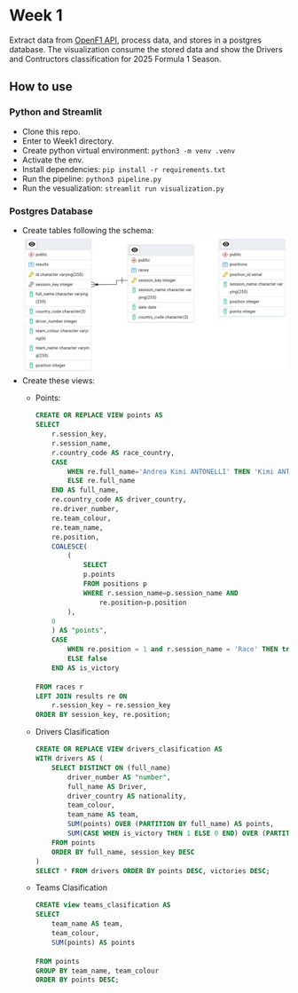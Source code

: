 # Week 1
Extract data from [OpenF1 API](https://openf1.org), process data, and stores in a postgres database. The visualization consume the stored data and show the Drivers and Contructors classification for 2025 Formula 1 Season.

## How to use

### Python and Streamlit
* Clone this repo.
* Enter to Week1 directory.
* Create python virtual environment: `python3 -m venv .venv`
* Activate the env.
* Install dependencies: `pip install -r requirements.txt`
* Run the pipeline: `python3 pipeline.py`
* Run the vesualization: `streamlit run visualization.py`

### Postgres Database
* Create tables following the schema:
![alt text](pictures/week1_erd.png)
* Create these views:
    * Points:
        ```sql
        CREATE OR REPLACE VIEW points AS
        SELECT
            r.session_key,
            r.session_name,
            r.country_code AS race_country,
            CASE
                WHEN re.full_name='Andrea Kimi ANTONELLI' THEN 'Kimi ANTONELLI'
                ELSE re.full_name
            END AS full_name,
            re.country_code AS driver_country,
            re.driver_number,
            re.team_colour,
            re.team_name,
            re.position,
            COALESCE(
                (
                    SELECT
                    p.points
                    FROM positions p
                    WHERE r.session_name=p.session_name AND
                        re.position=p.position
                ),
            0
            ) AS "points",
            CASE
                WHEN re.position = 1 and r.session_name = 'Race' THEN true
                ELSE false
            END AS is_victory

        FROM races r
        LEFT JOIN results re ON
            r.session_key = re.session_key
        ORDER BY session_key, re.position;
        ```

    * Drivers Clasification
        ```sql
        CREATE OR REPLACE VIEW drivers_clasification AS
        WITH drivers AS (
            SELECT DISTINCT ON (full_name)
                driver_number AS "number",
                full_name AS Driver,
                driver_country AS nationality,
                team_colour,
                team_name AS team,
                SUM(points) OVER (PARTITION BY full_name) AS points,
                SUM(CASE WHEN is_victory THEN 1 ELSE 0 END) OVER (PARTITION BY full_name) AS victories
            FROM points
            ORDER BY full_name, session_key DESC
        )
        SELECT * FROM drivers ORDER BY points DESC, victories DESC;
        ```
    * Teams Clasification
        ```sql
        CREATE view teams_clasification AS
        SELECT
            team_name AS team,
            team_colour,
            SUM(points) AS points

        FROM points
        GROUP BY team_name, team_colour
        ORDER BY points DESC;
        ```